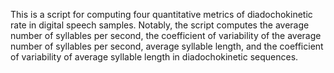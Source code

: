 This is a script for computing four quantitative metrics of diadochokinetic rate in digital speech samples. Notably, the script computes the average number 
 of syllables per second, the coefficient of variability of the average number of syllables per second, average syllable length, and the coefficient of 
 variability of average syllable length in diadochokinetic sequences.
